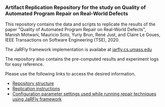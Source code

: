 ### Artifact Replication Repository for the study on Quality of Automated Program Repair on Real-World Defects 

This repository contains the data and scripts to replicate the results 
of the paper "Quality of Automated Program Repair on Real-World Defects", Manish Motwani, Mauricio Soto, Yuriy Brun, René Just, and Claire Le Goues, IEEE Transactions on Software Engineering (TSE), 2020.

The JaRFly framework implementation is availabe at [jarfly.cs.umass.edu](http://jarfly.cs.umass.edu)

The repository also contains the pre-computed results and experiment logs for easy reference. 

Please use the following links to access the desired information. 

* [Repository structure](https://github.com/LASER-UMASS/JavaRepair-replication-package/wiki/Repository-Structure)
* [Replication instructions](https://github.com/LASER-UMASS/JavaRepair-replication-package/wiki/Replication-Instructions)
* [Configuration parameter settings used while running repair techniques using JaRFly framework](https://github.com/LASER-UMASS/JavaRepair-replication-package/wiki/Configuration-parameter-details)
